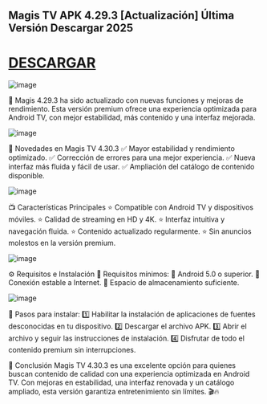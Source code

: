 ## Magis TV APK 4.29.3 [Actualización] Última Versión Descargar 2025

# [DESCARGAR](https://tinyurl.com/drkwryf3)

![image](https://github.com/user-attachments/assets/44aacb66-d299-4136-ab29-e7d692c8477f)

📌 Magis 4.29.3 ha sido actualizado con nuevas funciones y mejoras de rendimiento. Esta versión premium ofrece una experiencia optimizada para Android TV, con mejor estabilidad, más contenido y una interfaz mejorada.

![image](https://github.com/user-attachments/assets/19a51c78-b771-4103-abfe-95425c0e64b1)

📝 Novedades en Magis TV 4.30.3
✅ Mayor estabilidad y rendimiento optimizado.
✅ Corrección de errores para una mejor experiencia.
✅ Nueva interfaz más fluida y fácil de usar.
✅ Ampliación del catálogo de contenido disponible.

![image](https://github.com/user-attachments/assets/ad6adee2-55cc-45fa-97f8-bc5fad7b0581)

📺 Características Principales
⭐ Compatible con Android TV y dispositivos móviles.
⭐ Calidad de streaming en HD y 4K.
⭐ Interfaz intuitiva y navegación fluida.
⭐ Contenido actualizado regularmente.
⭐ Sin anuncios molestos en la versión premium.

![image](https://github.com/user-attachments/assets/fcbfee79-0796-4714-b03f-c39c7d2c21f6)

⚙️ Requisitos e Instalación
📌 Requisitos mínimos:
🔹 Android 5.0 o superior.
🔹 Conexión estable a Internet.
🔹 Espacio de almacenamiento suficiente.

![image](https://github.com/user-attachments/assets/58b42fa7-6254-4c06-812d-17d3b6a48563)

📌 Pasos para instalar:
1️⃣ Habilitar la instalación de aplicaciones de fuentes desconocidas en tu dispositivo.
2️⃣ Descargar el archivo APK.
3️⃣ Abrir el archivo y seguir las instrucciones de instalación.
4️⃣ Disfrutar de todo el contenido premium sin interrupciones.

📢 Conclusión
Magis TV 4.30.3 es una excelente opción para quienes buscan contenido de calidad con una experiencia optimizada en Android TV. Con mejoras en estabilidad, una interfaz renovada y un catálogo ampliado, esta versión garantiza entretenimiento sin límites. 🎬🔥

